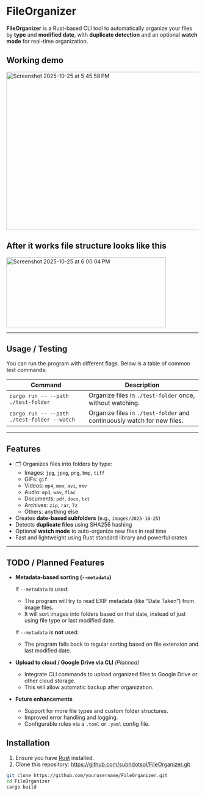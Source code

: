 # FileOrganizer

**FileOrganizer** is a Rust-based CLI tool to automatically organize your files by **type** and **modified date**, with **duplicate detection** and an optional **watch mode** for real-time organization.

## Working demo

<img width="1289" height="414" alt="Screenshot 2025-10-25 at 5 45 58 PM" src="https://github.com/user-attachments/assets/c0dd5ad2-56cf-49c3-b170-07a263f853c4" />

## After it works file structure looks like this 

<img width="418" height="183" alt="Screenshot 2025-10-25 at 6 00 04 PM" src="https://github.com/user-attachments/assets/3fbd271e-9821-4aea-ae83-349d0678bb32" />

---

## Usage / Testing

You can run the program with different flags. Below is a table of common test commands:

| Command | Description |
|---------|-------------|
| `cargo run -- --path ./test-folder` | Organize files in `./test-folder` once, without watching. |
| `cargo run -- --path ./test-folder --watch` | Organize files in `./test-folder` and continuously watch for new files. |


---


## Features

- 🗂️ Organizes files into folders by type:
  - Images: `jpg`, `jpeg`, `png`, `bmp`, `tiff`
  - GIFs: `gif`
  - Videos: `mp4`, `mov`, `avi`, `mkv`
  - Audio: `mp3`, `wav`, `flac`
  - Documents: `pdf`, `docx`, `txt`
  - Archives: `zip`, `rar`, `7z`
  - Others: anything else
- Creates **date-based subfolders** (e.g., `images/2025-10-25`)
- Detects **duplicate files** using SHA256 hashing
- Optional **watch mode** to auto-organize new files in real time
- Fast and lightweight using Rust standard library and powerful crates

---

## TODO / Planned Features

- **Metadata-based sorting (`--metadata`)**
  
  If `--metadata` is used:
  - The program will try to read EXIF metadata (like “Date Taken”) from image files.
  - It will sort images into folders based on that date, instead of just using file type or last modified date.

  If `--metadata` is **not** used:
  - The program falls back to regular sorting based on file extension and last modified date.


- **Upload to cloud / Google Drive via CLI** *(Planned)*

  - Integrate CLI commands to upload organized files to Google Drive or other cloud storage.
  - This will allow automatic backup after organization.

- **Future enhancements**
  - Support for more file types and custom folder structures.
  - Improved error handling and logging.
  - Configurable rules via a `.toml` or `.yaml` config file.




## Installation

1. Ensure you have [Rust](https://www.rust-lang.org/tools/install) installed.
2. Clone this repository: https://github.com/subhdotsol/FileOrganizer.git

```bash
git clone https://github.com/yourusername/FileOrganizer.git
cd FileOrganizer
cargo build 

